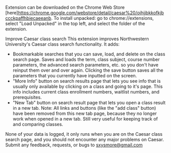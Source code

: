 Extension can be downloaded on the Chrome Web Store [here]<https://chrome.google.com/webstore/detail/caesar%20/ojhjjbkkofkjbccckpaffhbiecaeeanb>. To install unpacked: go to chrome://extensions, select "Load Unpacked" in the top left, and select the folder of the extension.

Improve Caesar class search
This extension improves Northwestern University's Caesar class search functionality. It adds:
 * Bookmarkable searches that you can save, load, and delete on the class search page. Saves and loads the term, class subject, course number parameters, the advanced search parameters, etc. so you don't have reinput them over and over again. Clicking the save button saves all the parameters that you currently have inputted on the screen.
 * "More Info" button on search results page that lets you see info that is usually only available by clicking on a class and going to it's page. This info includes current class enrollment numbers, waitlist numbers, and prerequisites.
 * "New Tab" button on search result page that lets you open a class result in a new tab. Note: All links and buttons (like the "add class" button) have been removed from this new tab page, because they no longer work when opened in a new tab. Still very useful for keeping track of and comparing classes.

None of your data is logged, it only runs when you are on the Caesar class search page, and you should not encounter any major problems on Caesar. Submit any feedback, requests, or bugs to sxysmore@gmail.com
